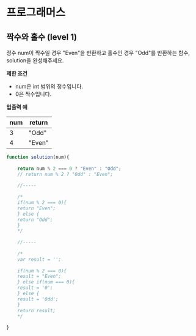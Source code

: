# 프로그래머스



## 짝수와 홀수 (level 1)

정수 num이 짝수일 경우 "Even"을 반환하고 홀수인 경우 "Odd"를 반환하는 함수, solution을 완성해주세요.



**제한 조건**

* num은 int 범위의 정수입니다.
* 0은 짝수입니다.



**입출력 예**

| num  | return |
| ---- | ------ |
| 3    | "Odd"  |
| 4    | "Even" |



```javascript
function solution(num){
    
    return num % 2 === 0 ? "Even" : "Odd";
    // return num % 2 ? "Odd" : "Even";
    
    //-----
    
    /*
    if(num % 2 === 0){
    return "Even";
    } else {
    return "Odd";
    }
    */
    
    //-----
    
    /*
    var result = '';
    
    if(num % 2 === 0){
    result = "Even";
    } else if(num === 0){
    result = '0';
    } else {
    result = 'Odd';
    }
    return result;
    */
    
}
```

